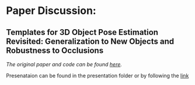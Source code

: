 # Paper Discussion:
## Templates for 3D Object Pose Estimation Revisited: Generalization to New Objects and Robustness to Occlusions

*The original paper and code can be found [here](https://nv-nguyen.github.io/template-pose/).*

Presenataion can be found in the presentation folder or by following the [link](https://fltech-my.sharepoint.com/:p:/g/personal/kellya2021_fit_edu/ERQa96FCe7tMgrWlG8ZrvJgByZk8hwNJdc7r5jnxE3Cc-A?e=fuQHCL)

